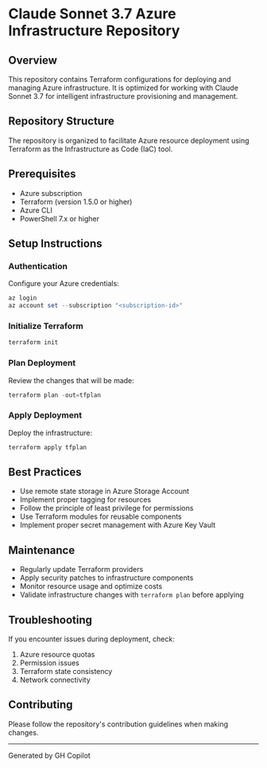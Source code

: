 # Claude Sonnet 3.7 Azure Infrastructure Repository

## Overview
This repository contains Terraform configurations for deploying and managing Azure infrastructure. It is optimized for working with Claude Sonnet 3.7 for intelligent infrastructure provisioning and management.

## Repository Structure
The repository is organized to facilitate Azure resource deployment using Terraform as the Infrastructure as Code (IaC) tool.

## Prerequisites
- Azure subscription
- Terraform (version 1.5.0 or higher)
- Azure CLI
- PowerShell 7.x or higher

## Setup Instructions

### Authentication
Configure your Azure credentials:

```powershell
az login
az account set --subscription "<subscription-id>"
```

### Initialize Terraform
```powershell
terraform init
```

### Plan Deployment
Review the changes that will be made:
```powershell
terraform plan -out=tfplan
```

### Apply Deployment
Deploy the infrastructure:
```powershell
terraform apply tfplan
```

## Best Practices
- Use remote state storage in Azure Storage Account
- Implement proper tagging for resources
- Follow the principle of least privilege for permissions
- Use Terraform modules for reusable components
- Implement proper secret management with Azure Key Vault

## Maintenance
- Regularly update Terraform providers
- Apply security patches to infrastructure components
- Monitor resource usage and optimize costs
- Validate infrastructure changes with `terraform plan` before applying

## Troubleshooting
If you encounter issues during deployment, check:
1. Azure resource quotas
2. Permission issues
3. Terraform state consistency
4. Network connectivity

## Contributing
Please follow the repository's contribution guidelines when making changes.

---
Generated by GH Copilot
